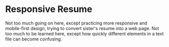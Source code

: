 # Responsive Resume

Not too much going on here, except practicing more responsive and mobile-first design, trying to convert sister's resume into a web page. Not too much to be learned here, except how quickly different elements in a text file can become confusing.
